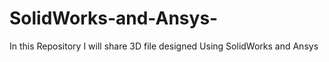 # SolidWorks-and-Ansys-
In this Repository I will share 3D file designed Using SolidWorks and Ansys 
